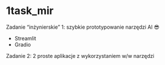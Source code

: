 # 1task_mir

Zadanie “inżynierskie” 1: szybkie prototypowanie narzędzi AI 😎
- Streamlit 
- Gradio 

Zadanie 2: 2 proste aplikacje z wykorzystaniem w/w narzędzi

